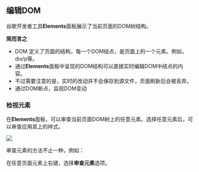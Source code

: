 ## 编辑DOM

谷歌开发者工具**Elements**面板展示了当前页面的DOM树结构。

**简而言之**

* DOM 定义了页面的结构，每一个DOM结点，是页面上的一个元素。例如，div/p等。
* 通过**Elements**面板中呈现的DOM结构可以直接实时编辑DOM中结点的内容。
* 不过需要注意的是，实时的改动并不会保存到源文件，页面刷新后会被丢弃。
* 通过DOM断点，监视DOM变动

### 检视元素
 
在**Elements**面板，可以审查当前页面DOM树上的任意元素。选择任意元素后，可以审查应用其上的样式。
 
 ![](http://p1.bqimg.com/582863/79e9c30fcf0663fb.gif)
 
审查元素的方法不止一种，例如：

在任意页面元素上右键，选择**审查元素**选项。